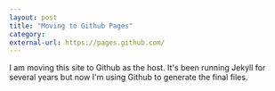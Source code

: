 ```yaml
---
layout: post
title: "Moving to Github Pages"
category: 
external-url: https://pages.github.com/
---
```


I am moving this site to Github as the host. It's been running Jekyll for several years but now I'm using Github to generate the final files.